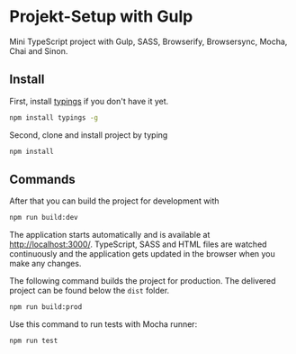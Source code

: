 # Projekt-Setup with Gulp

Mini TypeScript project with Gulp, SASS, Browserify, Browsersync, Mocha, Chai and Sinon.

## Install

First, install [typings](https://github.com/typings/typings) if you don't have it yet.

```sh
npm install typings -g
```

Second, clone and install project by typing

```sh
npm install
```

## Commands

After that you can build the project for development with

```sh
npm run build:dev
```

The application starts automatically and is available at [http://localhost:3000/](http://localhost:3000/). TypeScript, SASS and HTML files are watched continuously and the application gets updated in the browser when you make any changes.

The following command builds the project for production. The delivered project can be found below the `dist` folder.

```sh
npm run build:prod
```

Use this command to run tests with Mocha runner:

```sh
npm run test
```